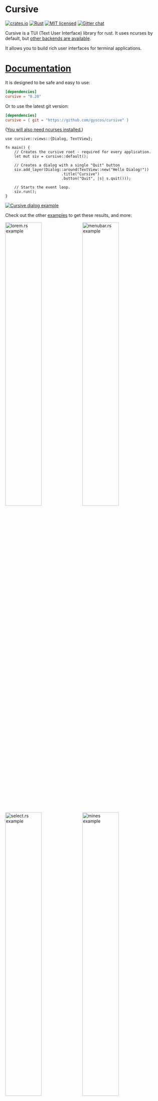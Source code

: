 # Cursive

[![crates.io](https://img.shields.io/crates/v/cursive.svg)](https://crates.io/crates/cursive)
[![Rust](https://github.com/gyscos/cursive/actions/workflows/rust.yml/badge.svg?branch=main)](https://github.com/gyscos/cursive/actions/workflows/rust.yml)
[![MIT licensed](https://img.shields.io/badge/license-MIT-blue.svg)](./LICENSE)
[![Gitter chat](https://badges.gitter.im/gyscos/cursive.png)](https://gitter.im/cursive-rs/cursive)


Cursive is a TUI (Text User Interface) library for rust. It uses ncurses by default, but [other backends are available](https://github.com/gyscos/cursive/wiki/Backends).

It allows you to build rich user interfaces for terminal applications.

# [Documentation](http://docs.rs/cursive)

It is designed to be safe and easy to use:

```toml
[dependencies]
cursive = "0.20"
```

Or to use the latest git version:

```toml
[dependencies]
cursive = { git = "https://github.com/gyscos/cursive" }
```

([You will also need ncurses installed.](https://github.com/gyscos/cursive/wiki/Install-ncurses))

```rust,no_run
use cursive::views::{Dialog, TextView};

fn main() {
    // Creates the cursive root - required for every application.
    let mut siv = cursive::default();

    // Creates a dialog with a single "Quit" button
    siv.add_layer(Dialog::around(TextView::new("Hello Dialog!"))
                         .title("Cursive")
                         .button("Quit", |s| s.quit()));

    // Starts the event loop.
    siv.run();
}
```

[![Cursive dialog example](https://raw.githubusercontent.com/gyscos/cursive/main/doc/cursive_example.png)](examples/dialog.rs)

Check out the other [examples](https://github.com/gyscos/cursive/tree/main/examples) to get these results, and more:

<div>
<a href="https://github.com/gyscos/cursive/examples/lorem.rs"><img src="https://imgur.com/hW9M9MV.png" alt="lorem.rs example", width="48%" /></a>
<a href="https://github.com/gyscos/cursive/examples/menubar.rs"><img src="https://imgur.com/xx3lZPz.png" alt="menubar.rs example", width="48%" /></a>
<a href="https://github.com/gyscos/cursive/examples/select.rs"><img src="https://imgur.com/couty0n.png" alt="select.rs example", width="48%" /></a>
<a href="https://github.com/gyscos/cursive/examples/mines/"><img src="https://imgur.com/vNteYyy.png" alt="mines example", width="48%" /></a>
<a href="https://github.com/gyscos/cursive/examples/theme_manual.rs"><img src="https://i.imgur.com/I9V5KRi.png" alt="theme_manual.rs example", width="48%" /></a>
<a href="https://github.com/gyscos/cursive/cursive-syntect/examples/parse.rs"><img src="https://i.imgur.com/a8bfe5s.png" alt="syntect example" width="48%" /></a>
</div>

_(Colors may depend on your terminal configuration.)_

## Tutorials

These tutorials may help you get started with cursive:

* [Starting with cursive: (1/3)](https://github.com/gyscos/cursive/tree/main/doc/tutorial_1.md)
* [Starting with cursive: (2/3)](https://github.com/gyscos/cursive/tree/main/doc/tutorial_2.md)
* [Starting with cursive: (3/3)](https://github.com/gyscos/cursive/tree/main/doc/tutorial_3.md)

## Third-party views

Here are a few crates implementing new views for you to use:

* [cursive-aligned-view](https://github.com/deinstapel/cursive-aligned-view): A view wrapper for gyscos/cursive views which aligns child views.
* [cursive-async-view](https://github.com/deinstapel/cursive-async-view): A loading-screen wrapper.
* [cursive-flexi-logger-view](https://github.com/deinstapel/cursive-flexi-logger-view): An alternative debug view using `emabee/flexi_logger`.
* [cursive-markup](https://sr.ht/~ireas/cursive-markup-rs): A view that renders HTML or other markup.
* [cursive-multiplex](https://github.com/deinstapel/cursive-multiplex): A tmux like multiplexer.
* [cursive-spinner-view](https://github.com/otov4its/cursive-spinner-view): A spinner view.
* [cursive-tabs](https://github.com/deinstapel/cursive-tabs): Tabs.
* [cursive_calendar_view](https://github.com/BonsaiDen/cursive_calendar_view): A basic calendar view implementation.
* [cursive_hexview](https://github.com/hellow554/cursive_hexview): A simple hexview.
* [cursive_table_view](https://github.com/BonsaiDen/cursive_table_view): A basic table view component.
* [cursive_tree_view](https://github.com/BonsaiDen/cursive_tree_view): A tree view implementation.
* [cursive-hjkl](https://github.com/gamma-delta/cursive-hjkl): Wraps any view to use Vim-like `hjkl` controls.

## Showcases

Here are some cool applications using cursive:

* [RustyChat](https://github.com/SambaDialloB/RustyChat): Chat client made using Rust and Cursive.
* [checkline](https://github.com/sixarm/checkline-rust-crate): Checkbox line picker from stdin to stdout.
* [clock-cli](https://github.com/TianyiShi2001/clock-cli-rs): A clock with stopwatch and countdown timer functionalities.
* [fui](https://github.com/xliiv/fui): Add CLI & form interface to your program.
* [game2048-rs](https://github.com/genieCS/game2048-rs): a tui game2048 using Rust and cursive.
* [git-branchless](https://github.com/arxanas/git-branchless): Branchless workflow for Git.
* [grin-tui](https://github.com/mimblewimble/grin): Minimal implementation of the MimbleWimble protocol.
* [kakikun](https://github.com/file-acomplaint/kakikun): A paint and ASCII art application for the terminal.
* [launchk](https://github.com/mach-kernel/launchk): Manage launchd agents and daemons on macOS.
* [mythra](https://github.com/deven96/mythra): CLI to search for music.
* [ncspot](https://github.com/hrkfdn/ncspot): Cross-platform ncurses Spotify client.
* [rbmenu-tui](https://github.com/DevHyperCoder/rbmenu-tui): A TUI for bookmark management.
* [retris](https://github.com/genieCS/retris): A simple implementation of the classic tetris game.
* [ripasso](https://github.com/cortex/ripasso): A simple password manager written in Rust.
* [rusty-man](https://sr.ht/~ireas/rusty-man): Browse rustdoc documentation.
* [saci-rs](https://gitlab.com/ihercowitz/saci-rs): Simple API Client Interface.
* [so](https://github.com/samtay/so): A terminal interface for Stack Overflow.
* [sudoku-tui](https://github.com/TianyiShi2001/sudoku-tui): Play sudoku on the command line.
* [tap](https://github.com/timdubbins/tap): An audio player for the terminal with fuzzy finder.
* [ttyloop](https://github.com/gamma-delta/ttyloop): Clone of the mobile game Loop.
* [wiki-tui](https://github.com/Builditluc/wiki-tui): A simple and easy to use Wikipedia Text User Interface

## Goals

* **Ease of use.** Simple apps should be simple. Complex apps should be manageable.
* **Linux TTY Compatibility.** Colors may suffer, and UTF-8 may be too much, but most features *must* work properly on a Linux TTY.
* **Flexibility.** This library should be able to handle simple UI scripts, complex real-time applications, or even games.
    * In particular, it tries to have enough features to recreate these kind of tools:
        * [menuconfig](http://en.wikipedia.org/wiki/Menuconfig#/media/File:Linux_x86_3.10.0-rc2_Kernel_Configuration.png)
        * [nmtui](https://access.redhat.com/documentation/en-US/Red_Hat_Enterprise_Linux/7/html/Networking_Guide/sec-Configure_a_Network_Team_Using_the_Text_User_Interface_nmtui.html)

## Compatibility

First off, terminals are messy. A small set of features is standard, but beyond that, almost every terminal has its own implementation.

### Output

* **Colors**: the basic 8-colors palette should be broadly supported. User-defined colors is not supported in the raw linux TTY, but should work in most terminals, although it's still kinda experimental.
* **UTF-8**: Currently Cursive really expects a UTF-8 locale. It may eventually get patched to support window borders on other locales, but it's not a priority.
There is initial support for [wide characters](https://en.wikipedia.org/wiki/CJK_characters). [RTL](https://en.wikipedia.org/wiki/Right-to-left) support [is planned](https://github.com/gyscos/cursive/issues/31), but still very early.

### Input

* The `key_codes` example can be a useful tool to see how the library reacts to various key presses.
* Keep in mind that if the terminal has shortcuts registered, they probably won't be transmitted to the app.
* UTF-8 input should work fine in a unicode-enabled terminal emulator, but raw linux TTY may be more capricious.

## [Contributing](CONTRIBUTING.md)
## Alternatives

See also [ratatui](https://github.com/ratatui-org/ratatui) - and a small [comparison page](https://github.com/gyscos/cursive/wiki/Cursive-vs-tui%E2%80%90rs).
